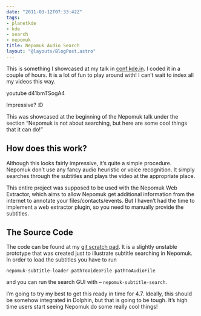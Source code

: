 ```yaml
---
date: "2011-03-12T07:33:42Z"
tags:
- planetkde
- kde
- search
- nepomuk
title: Nepomuk Audio Search
layout: "@layouts/BlogPost.astro"
---
```


This is something I showcased at my talk in <a href="http://conf.kde.in/" target="_blank">conf.kde.in</a>. I coded it in a couple of hours. It is a lot of fun to play around with! I can’t wait to index all my videos this way.

 youtube d41bmTSogA4

Impressive? :D

This was showcased at the beginning of the Nepomuk talk under the section “Nepomuk is not about searching, but here are some cool things that it can do!”
<h2>How does this work?</h2>
Although this looks fairly impressive, it’s quite a simple procedure. Nepomuk don’t use any fancy audio heuristic or voice recognition. It simply searches through the subtitles and plays the video at the appropriate place.

This entire project was supposed to be used with the Nepomuk Web Extractor, which aims to allow Nepomuk get additional information from the internet to annotate your files/contacts/events. But I haven’t had the time to implement a web extractor plugin, so you need to manually provide the subtitles.
<h2>The Source Code</h2>
The code can be found at my <a href="http://quickgit.kde.org/?p=scratch/vhanda/nepomuk-subtitle-search.git&amp;a=summary" target="_blank">git scratch pad</a>. It is a slightly unstable prototype that was created just to illustrate subtitle searching in Nepomuk. In order to load the subtitles you have to run

`nepomuk-subtitle-loader pathToVideoFile pathToAudioFile`

and you can run the search GUI with – `nepomuk-subtitle-search`.

I’m going to try my best to get this ready in time for 4.7. Ideally, this should be somehow integrated in Dolphin, but that is going to be tough. It’s high time users start seeing Nepomuk do some really cool things!

